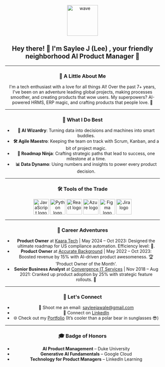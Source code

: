 <div align="center">
  <img src="https://media.giphy.com/media/hvRJCLFzcasrR4ia7z/giphy.gif" height="100" alt="wave" />

<h2 align="center">Hey there! 👋 I'm Saylee J (Lee) , your friendly neighborhood AI Product Manager 🚀</h2>

---

### 🌟 A Little About Me

I'm a tech enthusiast with a love for all things AI! Over the past 7+ years, I've been on an adventure leading global projects, making processes smoother, and creating products that wow users. My superpowers? AI-powered HRMS, ERP magic, and crafting products that people love. 🎯

---

### 🎨 What I Do Best

- **🤖 AI Wizardry**: Turning data into decisions and machines into smart buddies.
- **🛠️ Agile Maestro**: Keeping the team on track with Scrum, Kanban, and a bit of project magic.
- **🎯 Roadmap Ninja**: Crafting strategic paths that lead to success, one milestone at a time.
- **📊 Data Dynamo**: Using numbers and insights to power every product decision.

---

### 🛠️ Tools of the Trade

<div align="center">
  <img src="https://cdn.jsdelivr.net/gh/devicons/devicon/icons/javascript/javascript-original.svg" height="50" alt="JavaScript logo" />
  <img src="https://cdn.jsdelivr.net/gh/devicons/devicon/icons/python/python-original.svg" height="50" alt="Python logo" />
  <img src="https://cdn.jsdelivr.net/gh/devicons/devicon/icons/react/react-original.svg" height="50" alt="React logo" />
  <img src="https://cdn.jsdelivr.net/gh/devicons/devicon/icons/azure/azure-original.svg" height="50" alt="Azure logo" />
  <img src="https://cdn.jsdelivr.net/gh/devicons/devicon/icons/figma/figma-original.svg" height="50" alt="Figma logo" />
  <img src="https://cdn.jsdelivr.net/gh/devicons/devicon/icons/jira/jira-original.svg" height="50" alt="Jira logo" />
</div>

---

### 🚀 Career Adventures

- **Product Owner** at [Kaara Tech](https://www.kaaratech.com) | May 2024 – Oct 2023: Designed the ultimate roadmap for US compliance automation. Efficiency level: 💯.
- **Product Owner** at [Accurate Background](https://www.accurate.com) | May 2022 – Oct 2023: Boosted revenue by 15% with AI-driven product awesomeness. 🏆 'Product Owner of the Month'.
- **Senior Business Analyst** at [Convergence IT Services](https://convergenceservices.in) | Nov 2018 – Aug 2021: Cranked up product adoption by 25% with strategic feature rollouts. 🎉

---

### 💬 Let's Connect

- 📧 Shoot me an email: sayleejawale@gmail.com
- 💼 Connect on [LinkedIn](https://www.linkedin.com/in/saylee-d-jawale/)
- 🌐 Check out my [Portfolio](https://tome.app/saylee-80e/saylee-portfolio-cm08cot2u079cy4ue0xc3m0bk?page=uwf92nyqkjs4erh17e2oysxj) (It’s cooler than a polar bear in sunglasses 😎)

---

### 🎓 Badge of Honors

- **AI Product Management** – Duke University
- **Generative AI Fundamentals** – Google Cloud
- **Technology for Product Managers** – LinkedIn Learning

